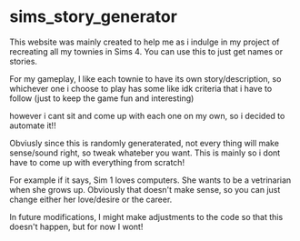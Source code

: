 # sims_story_generator

This website was mainly created to help me as i indulge in my project of recreating all my townies in Sims 4. You can use this to just get names or stories. 

For my gameplay, I like each townie to have its own story/description, so whichever one i choose to play has some like idk criteria that i have to follow (just to keep the game fun and interesting)

however i cant sit and come up with each one on my own, so i decided to automate it!!

Obviusly since this is randomly generaterated, not every thing will make sense/sound right, so tweak whateber you want. This is mainly so i dont have to come up with everything from scratch!

For example if it says, Sim 1 loves computers. She wants to be a vetrinarian when she grows up. Obviously that doesn't make sense, so you can just change either her love/desire or the career.

In future modifications, I might make adjustments to the code so that this doesn't happen, but for now I wont!